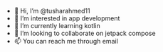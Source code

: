 - 👋 Hi, I’m @tusharahmed11
- 👀 I’m interested in app development
- 🌱 I’m currently learning kotlin
- 💞️ I’m looking to collaborate on jetpack compose
- 📫 You can reach me through email

<!---
tusharahmed11/tusharahmed11 is a ✨ special ✨ repository because its `README.md` (this file) appears on your GitHub profile.
You can click the Preview link to take a look at your changes.
--->
